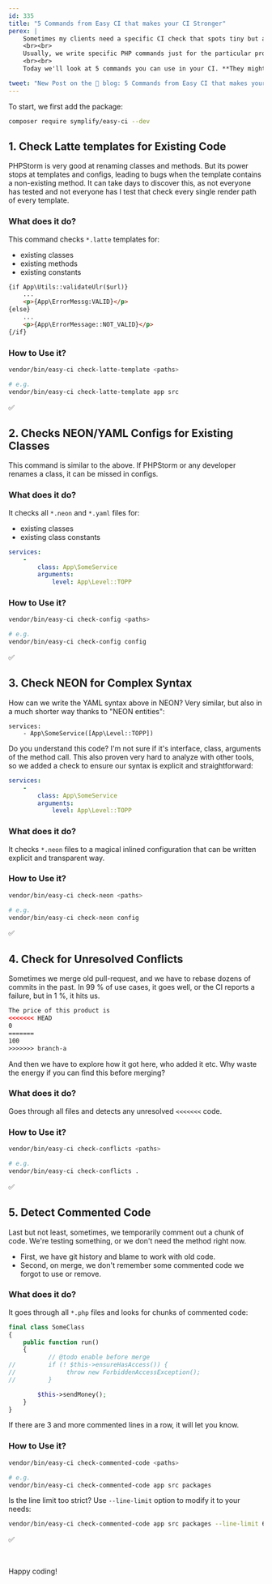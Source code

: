 ```yaml
---
id: 335
title: "5 Commands from Easy CI that makes your CI Stronger"
perex: |
    Sometimes my clients need a specific CI check that spots tiny but annoying bugs, and they cannot be discovered by PHPStan, Rector, or coding standard tool. It can be unresolved conflict `<<<<<<`, invalid config syntax, or forgotten commented code.
    <br><br>
    Usually, we write specific PHP commands just for the particular project and let them rotten in spaghetti time. Instead, I cherry-pick those commands to **a package called `symplify/easy-ci`**. That way, I can use them in any project and improve them.
    <br><br>
    Today we'll look at 5 commands you can use in your CI. **They might save you from bugs that no other tool can check**.

tweet: "New Post on the 🐘 blog: 5 Commands from Easy CI that makes your CI Stronger   #nettefw #neon #git #codereview"
---
```


To start, we first add the package:

```bash
composer require symplify/easy-ci --dev
```

## 1. Check Latte templates for Existing Code

PHPStorm is very good at renaming classes and methods. But its power stops at templates and configs, leading to bugs when the template contains a non-existing method. It can take days to discover this, as not everyone has tested and not everyone has I test that check every single render path of every template.

### What does it do?

This command checks `*.latte` templates for:

* existing classes
* existing methods
* existing constants

```html
{if App\Utils::validateUlr($url)}
    ...
    <p>{App\ErrorMessg:VALID}</p>
{else}
    ...
    <p>{App\ErrorMessage::NOT_VALID}</p>
{/if}
```

### How to Use it?

```bash
vendor/bin/easy-ci check-latte-template <paths>

# e.g.
vendor/bin/easy-ci check-latte-template app src
```

<p class="text-success pt-3 pb-3">✅</p>

## 2. Checks NEON/YAML Configs for Existing Classes

This command is similar to the above. If PHPStorm or any developer renames a class, it can be missed in configs.

### What does it do?

It checks all `*.neon` and `*.yaml` files for:

* existing classes
* existing class constants

```yaml
services:
    -
        class: App\SomeService
        arguments:
            level: App\Level::TOPP
```

### How to Use it?

```bash
vendor/bin/easy-ci check-config <paths>

# e.g.
vendor/bin/easy-ci check-config config
```

<p class="text-success pt-3 pb-3">✅</p>


## 3. Check NEON for Complex Syntax

How can we write the YAML syntax above in NEON? Very similar, but also in a much shorter way thanks to "NEON entities":

```neon
services:
    - App\SomeService([App\Level::TOPP])
```

Do you understand this code? I'm not sure if it's interface, class, arguments of the method call. This also proven very hard to analyze with other tools, so we added a check to ensure our syntax is explicit and straightforward:

```yaml
services:
    -
        class: App\SomeService
        arguments:
            level: App\Level::TOPP
```

### What does it do?

It checks `*.neon` files to a magical inlined configuration that can be written explicit and transparent way.

### How to Use it?

```bash
vendor/bin/easy-ci check-neon <paths>

# e.g.
vendor/bin/easy-ci check-neon config
```

<p class="text-success pt-3 pb-3">✅</p>

## 4. Check for Unresolved Conflicts

Sometimes we merge old pull-request, and we have to rebase dozens of commits in the past. In 99 % of use cases, it goes well, or the CI reports a failure, but in 1 %, it hits us.

```html
The price of this product is
<<<<<<< HEAD
0
=======
100
>>>>>>> branch-a
```

And then we have to explore how it got here, who added it etc. Why waste the energy if you can find this before merging?

### What does it do?

Goes through all files and detects any unresolved `<<<<<<<` code.

### How to Use it?

```bash
vendor/bin/easy-ci check-conflicts <paths>

# e.g.
vendor/bin/easy-ci check-conflicts .
```

<p class="text-success pt-3 pb-3">✅</p>

## 5. Detect Commented Code

Last but not least, sometimes, we temporarily comment out a chunk of code. We're testing something, or we don't need the method right now.

* First, we have git history and blame to work with old code.
* Second, on merge, we don't remember some commented code we forgot to use or remove.

### What does it do?

It goes through all `*.php` files and looks for chunks of commented code:

```php
final class SomeClass
{
    public function run()
    {
           // @todo enable before merge
//         if (! $this->ensureHasAccess()) {
//              throw new ForbiddenAccessException();
//         }

        $this->sendMoney();
    }
}
```

If there are 3 and more commented lines in a row, it will let you know.


### How to Use it?

```bash
vendor/bin/easy-ci check-commented-code <paths>

# e.g.
vendor/bin/easy-ci check-commented-code app src packages
```

Is the line limit too strict? Use `--line-limit` option to modify it to your needs:

```bash
vendor/bin/easy-ci check-commented-code app src packages --line-limit 6
```

<p class="text-success pt-3 pb-3">✅</p>

<br>

Happy coding!
